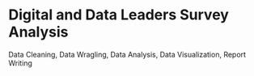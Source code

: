 # Digital and Data Leaders Survey Analysis
Data Cleaning, Data Wragling, Data Analysis, Data Visualization, Report Writing

